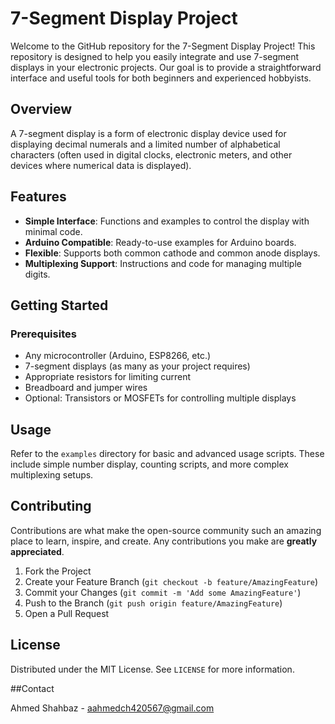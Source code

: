 # 7-Segment Display Project

Welcome to the GitHub repository for the 7-Segment Display Project! This repository is designed to help you easily integrate and use 7-segment displays in your electronic projects. Our goal is to provide a straightforward interface and useful tools for both beginners and experienced hobbyists.

## Overview

A 7-segment display is a form of electronic display device used for displaying decimal numerals and a limited number of alphabetical characters (often used in digital clocks, electronic meters, and other devices where numerical data is displayed).

## Features

- **Simple Interface**: Functions and examples to control the display with minimal code.
- **Arduino Compatible**: Ready-to-use examples for Arduino boards.
- **Flexible**: Supports both common cathode and common anode displays.
- **Multiplexing Support**: Instructions and code for managing multiple digits.

## Getting Started

### Prerequisites

- Any microcontroller (Arduino, ESP8266, etc.)
- 7-segment displays (as many as your project requires)
- Appropriate resistors for limiting current
- Breadboard and jumper wires
- Optional: Transistors or MOSFETs for controlling multiple displays

## Usage

Refer to the `examples` directory for basic and advanced usage scripts. These include simple number display, counting scripts, and more complex multiplexing setups.

## Contributing

Contributions are what make the open-source community such an amazing place to learn, inspire, and create. Any contributions you make are **greatly appreciated**.

1. Fork the Project
2. Create your Feature Branch (`git checkout -b feature/AmazingFeature`)
3. Commit your Changes (`git commit -m 'Add some AmazingFeature'`)
4. Push to the Branch (`git push origin feature/AmazingFeature`)
5. Open a Pull Request

## License

Distributed under the MIT License. See `LICENSE` for more information.

##Contact

Ahmed Shahbaz - aahmedch420567@gmail.com

